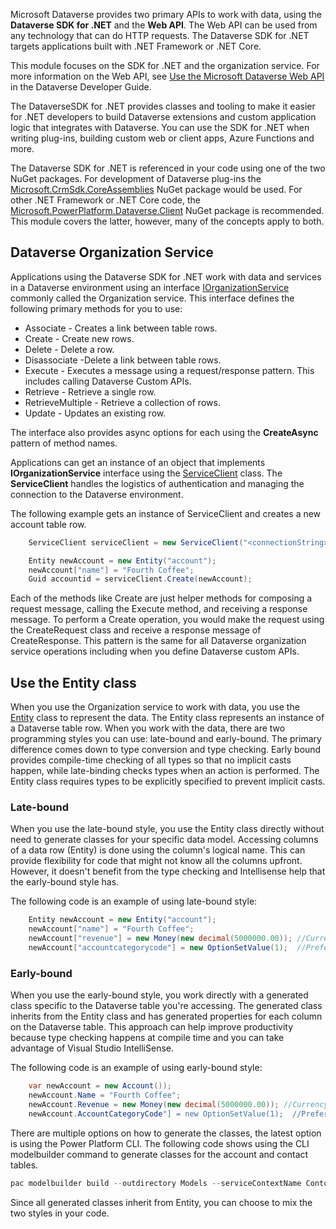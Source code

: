 Microsoft Dataverse provides two primary APIs to work with data, using the **Dataverse SDK for .NET** and the **Web API**. The Web API can be used from any technology that can do HTTP requests. The Dataverse SDK for .NET targets applications built with .NET Framework or .NET Core.

This module focuses on the SDK for .NET and the organization service. For more information on the Web API, see [Use the Microsoft Dataverse Web API](/power-apps/developer/data-platform/webapi/overview/?azure-portal=true) in the Dataverse Developer Guide.

The DataverseSDK for .NET provides classes and tooling to make it easier for .NET developers to build Dataverse extensions and custom application logic that integrates with Dataverse. You can use the SDK for .NET when writing plug-ins, building custom web or client apps, Azure Functions and more.

The Dataverse SDK for .NET is referenced in your code using one of the two NuGet packages. For development of Dataverse plug-ins the [Microsoft.CrmSdk.CoreAssemblies](https://www.nuget.org/packages/Microsoft.CrmSdk.CoreAssemblies/?azure-portal=true) NuGet package would be used. For other .NET Framework or .NET Core code, the [Microsoft.PowerPlatform.Dataverse.Client](https://www.nuget.org/packages/Microsoft.PowerPlatform.Dataverse.Client/?azure-portal=true) NuGet package is recommended. This module covers the latter, however, many of the concepts apply to both.

## Dataverse Organization Service

Applications using the Dataverse SDK for .NET work with data and services in a Dataverse environment using an interface [IOrganizationService](/dotnet/api/microsoft.xrm.sdk.iorganizationservice?azure-portal=true) commonly called the Organization service. This interface defines the following primary methods for you to use:

- Associate - Creates a link between table rows.
- Create - Create new rows.
- Delete - Delete a row.
- Disassociate -Delete a link between table rows.
- Execute - Executes a message using a request/response pattern. This includes calling Dataverse Custom APIs.
- Retrieve - Retrieve a single row.
- RetrieveMultiple - Retrieve a collection of rows.
- Update - Updates an existing row.

The interface also provides async options for each using the **CreateAsync** pattern of method names.

Applications can get an instance of an object that implements **IOrganizationService** interface using the [ServiceClient](/dotnet/api/microsoft.powerplatform.dataverse.client.serviceclient?azure-portal=true) class. The **ServiceClient** handles the logistics of authentication and managing the connection to the Dataverse environment.

The following example gets an instance of ServiceClient and creates a new account table row.

```csharp
    ServiceClient serviceClient = new ServiceClient("<connectionString>");

    Entity newAccount = new Entity("account");
    newAccount["name"] = "Fourth Coffee";
    Guid accountid = serviceClient.Create(newAccount);
```

Each of the methods like Create are just helper methods for composing a request message, calling the Execute method, and  receiving a response message. To perform a Create operation, you would make the request using the CreateRequest class and receive a response message of CreateResponse. This pattern is the same for all Dataverse organization service operations including when you define Dataverse custom APIs.

## Use the Entity class

When you use the Organization service to work with data, you use the [Entity](/dotnet/api/microsoft.xrm.sdk.entity/?azure-portal=true) class to represent the data. The Entity class represents an instance of a Dataverse table row. When you work with the data, there are two programming styles you can use: late-bound and early-bound. The primary difference comes down to type conversion and type checking. Early bound provides compile-time checking of all types so that no implicit casts happen, while late-binding checks types when an action is performed. The Entity class requires types to be explicitly specified to prevent implicit casts.

### Late-bound

When you use the late-bound style, you use the Entity class directly without need to generate classes for your specific data model. Accessing columns of a data row (Entity) is done using the column's logical name. This can provide flexibility for code that might not know all the columns upfront. However, it doesn't benefit from the type checking and Intellisense help that the early-bound style has.

The following code is an example of using late-bound style:

```csharp
    Entity newAccount = new Entity("account");
    newAccount["name"] = "Fourth Coffee";
    newAccount["revenue"] = new Money(new decimal(5000000.00)); //Currency column
    newAccount["accountcategorycode"] = new OptionSetValue(1);  //Preferred customer choice column
```

### Early-bound

When you use the early-bound style, you work directly with a generated class specific to the Dataverse table you're accessing. The generated class inherits from the Entity class and has generated properties for each column on the Dataverse table. This approach can help improve productivity because type checking happens at compile time and you can take advantage of Visual Studio IntelliSense.

The following code is an example of using early-bound style:

```csharp
    var newAccount = new Account());
    newAccount.Name = "Fourth Coffee";
    newAccount.Revenue = new Money(new decimal(5000000.00)); //Currency column
    newAccount.AccountCategoryCode"] = new OptionSetValue(1);  //Preferred customer choice column
```

There are multiple options on how to generate the classes, the latest option is using the Power Platform CLI. The following code shows using the CLI modelbuilder command to generate classes for the account and contact tables.

```powershell
pac modelbuilder build --outdirectory Models --serviceContextName ContosoServiceContext --namespace Contoso --entitynamesfilter "account;contact"
```

Since all generated classes inherit from Entity, you can choose to mix the two styles in your code.
